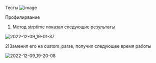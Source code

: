 Тесты
![image](https://user-images.githubusercontent.com/70794890/206713711-121d2c8a-0347-416c-ad2a-4980c26f451d.png)

Профилирвание

1) Метод strptime показал следующие результаты

![2022-12-09_19-01-37](https://user-images.githubusercontent.com/70794890/206723122-f24d8a0a-0c67-45d9-8666-dab864fa6510.png)

2)Заменил его на custom_parse, получил следующее время работы

![2022-12-09_19-20-08](https://user-images.githubusercontent.com/70794890/206723221-6661af00-3fde-4dee-b56a-29d31928dd09.png)
